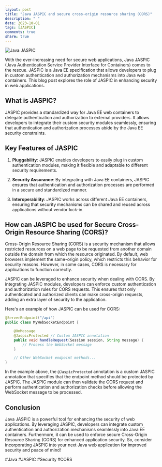 ```yaml
---
layout: post
title: "Java JASPIC and secure cross-origin resource sharing (CORS)"
description: " "
date: 2023-10-01
tags: [JASPIC]
comments: true
share: true
---
```


![Java JASPIC](https://example.com/jaspic.png)

With the ever-increasing need for secure web applications, Java JASPIC (Java Authentication Service Provider Interface for Containers) comes to the rescue. JASPIC is a Java EE specification that allows developers to plug in custom authentication and authorization mechanisms into Java web containers. This blog post explores the role of JASPIC in enhancing security in web applications.

## What is JASPIC?

JASPIC provides a standardized way for Java EE web containers to delegate authentication and authorization to external providers. It allows developers to integrate their custom security modules seamlessly, ensuring that authentication and authorization processes abide by the Java EE security constraints.

## Key Features of JASPIC

1. **Pluggability**: JASPIC enables developers to easily plug in custom authentication modules, making it flexible and adaptable to different security requirements.

2. **Security Assurance**: By integrating with Java EE containers, JASPIC ensures that authentication and authorization processes are performed in a secure and standardized manner.

3. **Interoperability**: JASPIC works across different Java EE containers, ensuring that security mechanisms can be shared and reused across applications without vendor lock-in.

## How can JASPIC be used for Secure Cross-Origin Resource Sharing (CORS)?

Cross-Origin Resource Sharing (CORS) is a security mechanism that allows restricted resources on a web page to be requested from another domain outside the domain from which the resource originated. By default, web browsers implement the same-origin policy, which restricts this behavior for security reasons. However, in some cases, CORS is necessary for applications to function correctly.

JASPIC can be leveraged to enhance security when dealing with CORS. By integrating JASPIC modules, developers can enforce custom authentication and authorization rules for CORS requests. This ensures that only authenticated and authorized clients can make cross-origin requests, adding an extra layer of security to the application.

Here's an example of how JASPIC can be used for CORS:

```java
@ServerEndpoint("/api")
public class MyWebSocketEndpoint {

    @OnMessage
    @JaspicProtected // Custom JASPIC annotation
    public void handleRequest(Session session, String message) {
        // Process the WebSocket message
    }

    // Other WebSocket endpoint methods...
}
```

In the example above, the `@JaspicProtected` annotation is a custom JASPIC annotation that specifies that the endpoint method should be protected by JASPIC. The JASPIC module can then validate the CORS request and perform authentication and authorization checks before allowing the WebSocket message to be processed.

## Conclusion

Java JASPIC is a powerful tool for enhancing the security of web applications. By leveraging JASPIC, developers can integrate custom authentication and authorization mechanisms seamlessly into Java EE containers. Furthermore, it can be used to enforce secure Cross-Origin Resource Sharing (CORS) for enhanced application security. So, consider incorporating JASPIC into your next Java web application for improved security and peace of mind!

#Java #JASPIC #Security #CORS